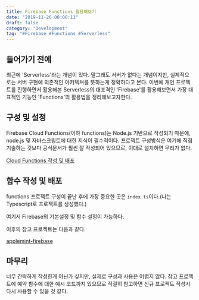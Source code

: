 ```yaml
---
title: Firebase Functions 활용해보기
date: "2019-11-26 00:00:11"
draft: false
category: "Development"
tag: "#Firebase #Functions #Serverless"
---
```


## 들어가기 전에

최근에 'Serverless'라는 개념이 있다. 말그래도 서버가 없다는 개념이지만, 실제적으로는 서버 구현에 의존적인 아키텍쳐를 뜻하는게 정확하다고 본다. 이번에 개인 프로젝트를 진행하면서 활용해본 Serverless의 대표격인 'Firebase'를 활용해보면서 가장 대표적인 기능인 'Functions'의 활용법을 정리해보고자한다.

## 구성 및 설정

Firebase Cloud Functions(이하 functions)는 Node.js 기반으로 작성되기 때문에, node.js 및 자바스크립트에 대한 지식이 필수적이다. 프로젝트 구성방식은 여기에 직접 기술하는 것보다 공식문서가 훨씬 잘 작성되어 있으므로, 이대로 설치하면 무리가 없다.

[Cloud Functions 작성 및 배포](https://firebase.google.com/docs/functions/get-started?hl=ko)

## 함수 작성 및 배포

functions 프로젝트 구성이 끝난 후에 가장 중요한 곳은 `index.ts`이다.(나는 Typescript로 프로젝트를 생성했다.)

여기서 Firebase의 기본설정 및 함수 설정이 가능하다.

이후의 참고 프로젝트는 다음과 같다.

[applemint-firebase](https://github.com/rlatmfrl24/applemint-firebase)

## 마무리

너무 간략하게 작성한게 아닌가 싶지만, 실제로 구성과 사용은 어렵지 않다. 참고 프로젝트에 예약 함수에 대한 예시 코드까지 있으므로 적절히 참고하면 신규 프로젝트 작성시 다시 사용할 수 있을 것 같다.
